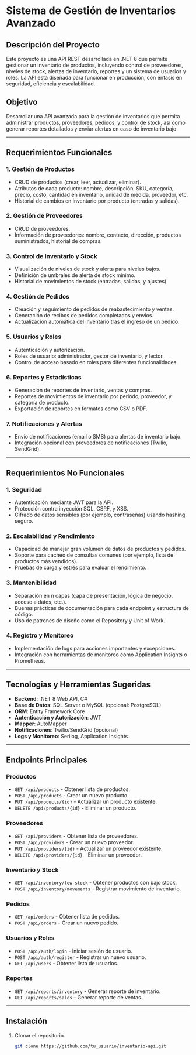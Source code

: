 # Sistema de Gestión de Inventarios Avanzado

## Descripción del Proyecto
Este proyecto es una API REST desarrollada en .NET 8 que permite gestionar un inventario de productos, incluyendo control de proveedores, niveles de stock, alertas de inventario, reportes y un sistema de usuarios y roles. La API está diseñada para funcionar en producción, con énfasis en seguridad, eficiencia y escalabilidad.

## Objetivo
Desarrollar una API avanzada para la gestión de inventarios que permita administrar productos, proveedores, pedidos, y control de stock, así como generar reportes detallados y enviar alertas en caso de inventario bajo.

---

## Requerimientos Funcionales

### 1. Gestión de Productos
- CRUD de productos (crear, leer, actualizar, eliminar).
- Atributos de cada producto: nombre, descripción, SKU, categoría, precio, costo, cantidad en inventario, unidad de medida, proveedor, etc.
- Historial de cambios en inventario por producto (entradas y salidas).

### 2. Gestión de Proveedores
- CRUD de proveedores.
- Información de proveedores: nombre, contacto, dirección, productos suministrados, historial de compras.

### 3. Control de Inventario y Stock
- Visualización de niveles de stock y alerta para niveles bajos.
- Definición de umbrales de alerta de stock mínimo.
- Historial de movimientos de stock (entradas, salidas, y ajustes).

### 4. Gestión de Pedidos
- Creación y seguimiento de pedidos de reabastecimiento y ventas.
- Generación de recibos de pedidos completados y envíos.
- Actualización automática del inventario tras el ingreso de un pedido.

### 5. Usuarios y Roles
- Autenticación y autorización.
- Roles de usuario: administrador, gestor de inventario, y lector.
- Control de acceso basado en roles para diferentes funcionalidades.

### 6. Reportes y Estadísticas
- Generación de reportes de inventario, ventas y compras.
- Reportes de movimientos de inventario por periodo, proveedor, y categoría de producto.
- Exportación de reportes en formatos como CSV o PDF.

### 7. Notificaciones y Alertas
- Envío de notificaciones (email o SMS) para alertas de inventario bajo.
- Integración opcional con proveedores de notificaciones (Twilio, SendGrid).

---

## Requerimientos No Funcionales

### 1. Seguridad
- Autenticación mediante JWT para la API.
- Protección contra inyección SQL, CSRF, y XSS.
- Cifrado de datos sensibles (por ejemplo, contraseñas) usando hashing seguro.

### 2. Escalabilidad y Rendimiento
- Capacidad de manejar gran volumen de datos de productos y pedidos.
- Soporte para cacheo de consultas comunes (por ejemplo, lista de productos más vendidos).
- Pruebas de carga y estrés para evaluar el rendimiento.

### 3. Mantenibilidad
- Separación en n capas (capa de presentación, lógica de negocio, acceso a datos, etc.).
- Buenas prácticas de documentación para cada endpoint y estructura de código.
- Uso de patrones de diseño como el Repository y Unit of Work.

### 4. Registro y Monitoreo
- Implementación de logs para acciones importantes y excepciones.
- Integración con herramientas de monitoreo como Application Insights o Prometheus.

---

## Tecnologías y Herramientas Sugeridas

- **Backend**: .NET 8 Web API, C#
- **Base de Datos**: SQL Server o MySQL (opcional: PostgreSQL)
- **ORM**: Entity Framework Core
- **Autenticación y Autorización**: JWT
- **Mapper**: AutoMapper
- **Notificaciones**: Twilio/SendGrid (opcional)
- **Logs y Monitoreo**: Serilog, Application Insights

---

## Endpoints Principales

### Productos
- `GET /api/products` - Obtener lista de productos.
- `POST /api/products` - Crear un nuevo producto.
- `PUT /api/products/{id}` - Actualizar un producto existente.
- `DELETE /api/products/{id}` - Eliminar un producto.

### Proveedores
- `GET /api/providers` - Obtener lista de proveedores.
- `POST /api/providers` - Crear un nuevo proveedor.
- `PUT /api/providers/{id}` - Actualizar un proveedor existente.
- `DELETE /api/providers/{id}` - Eliminar un proveedor.

### Inventario y Stock
- `GET /api/inventory/low-stock` - Obtener productos con bajo stock.
- `POST /api/inventory/movements` - Registrar movimiento de inventario.

### Pedidos
- `GET /api/orders` - Obtener lista de pedidos.
- `POST /api/orders` - Crear un nuevo pedido.

### Usuarios y Roles
- `POST /api/auth/login` - Iniciar sesión de usuario.
- `POST /api/auth/register` - Registrar un nuevo usuario.
- `GET /api/users` - Obtener lista de usuarios.

### Reportes
- `GET /api/reports/inventory` - Generar reporte de inventario.
- `GET /api/reports/sales` - Generar reporte de ventas.

---

## Instalación

1. Clonar el repositorio.
   ```bash
   git clone https://github.com/tu_usuario/inventario-api.git
